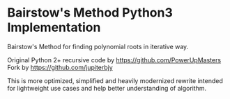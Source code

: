 # Bairstow's Method Python3 Implementation

Bairstow's Method for finding polynomial roots in iterative way.

Original Python 2+ recursive code by https://github.com/PowerUpMasters  
Fork by https://github.com/jupiterbjy

This is more optimized, simplified and heavily modernized rewrite
intended for lightweight use cases and help better understanding of algorithm.
